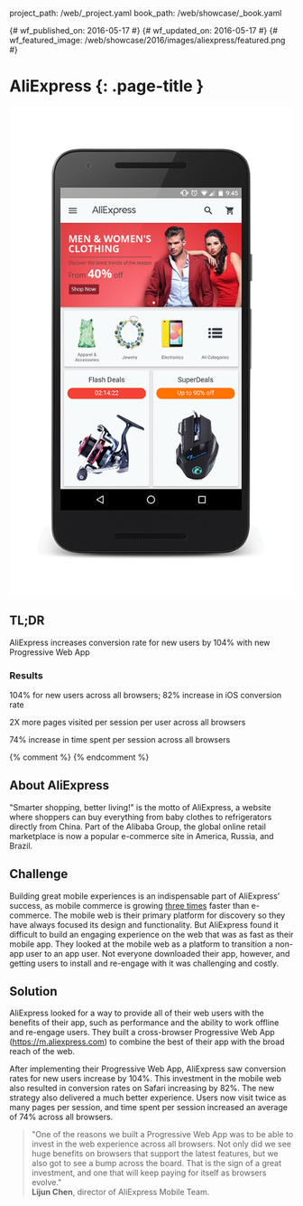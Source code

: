 project_path: /web/_project.yaml
book_path: /web/showcase/_book.yaml

{# wf_published_on: 2016-05-17 #}
{# wf_updated_on: 2016-05-17 #}
{# wf_featured_image: /web/showcase/2016/images/aliexpress/featured.png #}

# AliExpress {: .page-title }

<img src="images/aliexpress/aliexpress_framed.gif" class="attempt-right">

## TL;DR

AliExpress increases conversion rate for new users by 104% with new
Progressive Web App

### Results

<span class="compare-yes"></span> 104% for new users across all browsers; 82%
increase in iOS conversion rate

<span class="compare-yes"></span> 2X more pages visited per session per user
across all browsers

<span class="compare-yes"></span> 74% increase in time spent per session
across all browsers

{% comment %}
<a hidden class="button button-primary" href="pdfs/aliexpress.pdf">
  Download PDF Case study
</a>
{% endcomment %}


## About AliExpress

"Smarter shopping, better living!" is the motto of AliExpress, a website where
shoppers can buy everything from baby clothes to refrigerators directly from
China. Part of the Alibaba Group, the global online retail marketplace is now
a popular e-commerce site in America, Russia, and Brazil.

## Challenge

Building great mobile experiences is an indispensable part of AliExpress’
success, as mobile commerce is growing
<a href="http://www.demacmedia.com/infographic/mobile-commerce/">three times</a>
faster than e-commerce. The mobile web is their primary platform for discovery
so they have always focused its design and functionality. But AliExpress found
it difficult to build an engaging experience on the web that was as fast as
their mobile app. They looked at the mobile web as a platform to transition a
non-app user to an app user. Not everyone downloaded their app, however, and
getting users to install and re-engage with it was challenging and costly.

## Solution

AliExpress looked for a way to provide all of their web users with the benefits
of their app, such as performance and the ability to work offline and re-engage
users. They built a cross-browser Progressive Web App (https://m.aliexpress.com)
to combine the best of their app with the broad reach of the web.

After implementing their Progressive Web App, AliExpress saw conversion rates
for new users increase by 104%. This investment in the mobile web also resulted
in conversion rates on Safari increasing by 82%. The new strategy also
delivered a much better experience. Users now visit twice as many pages per
session, and time spent per session increased an average of 74% across all
browsers.

> "One of the reasons we built a Progressive Web App was to be able to invest
> in the web experience across all browsers. Not only did we see huge benefits
> on browsers that support the latest features, but we also got to see a bump
> across the board. That is the sign of a great investment, and one that will
> keep paying for itself as browsers evolve." <br>
> <b>Lijun Chen</b>, director of AliExpress Mobile Team.
